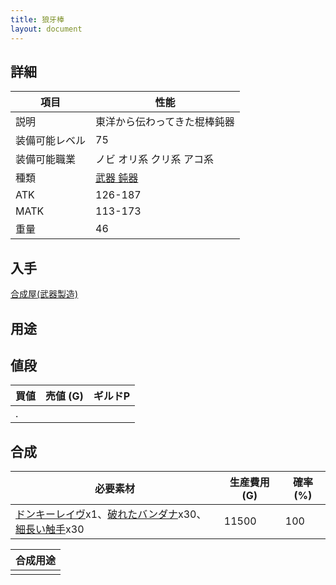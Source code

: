 ```yaml
---
title: 狼牙棒
layout: document
---
```

## 詳細


|項目|性能|
|---|---|
|説明|東洋から伝わってきた棍棒鈍器|
|装備可能レベル|75|
|装備可能職業|ノビ オリ系 クリ系 アコ系|
|種類|[武器 鈍器](武器(鈍器))|
|ATK|126-187|
|MATK|113-173|
|重量|46|

## 入手

[合成屋(武器製造)](合成屋(武器製造))

## 用途


## 値段


|買値|売値 (G)|ギルドP|
|---|---|---|
|.|||

## 合成


|必要素材|生産費用 (G)|確率 (%)|
|---|---|---|
|[ドンキーレイヴ](ドンキーレイヴ)x1、[破れたバンダナ](破れたバンダナ)x30、[細長い触手](細長い触手)x30|11500|100|


|合成用途|
|---|
||
